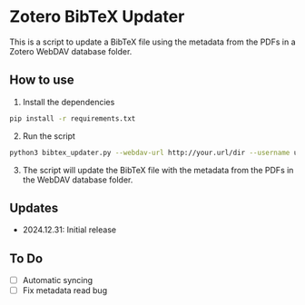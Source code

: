 # Zotero BibTeX Updater

This is a script to update a BibTeX file using the metadata from the PDFs in a Zotero WebDAV database folder.

## How to use
1. Install the dependencies
```bash
pip install -r requirements.txt
```

2. Run the script
```bash
python3 bibtex_updater.py --webdav-url http://your.url/dir --username user_name --password password --bibtex-path path_of_bibtex.bib
```

3. The script will update the BibTeX file with the metadata from the PDFs in the WebDAV database folder.


## Updates
- 2024.12.31: Initial release

## To Do
- [ ] Automatic syncing
- [ ] Fix metadata read bug
